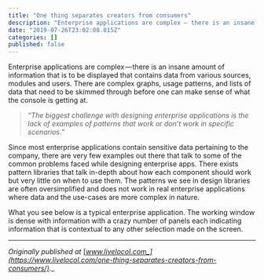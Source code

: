 ```yaml
---
title: "One thing separates creators from consumers"
description: "Enterprise applications are complex — there is an insane amount of information that is to be displayed that contains data from various…"
date: "2019-07-26T23:02:08.015Z"
categories: []
published: false
---
```


Enterprise applications are complex — there is an insane amount of information that is to be displayed that contains data from various sources, modules and users. There are complex graphs, usage patterns, and lists of data that need to be skimmed through before one can make sense of what the console is getting at.

> _“The biggest challenge with designing enterprise applications is the lack of examples of patterns that work or don’t work in specific scenarios.”_

>   

>   

Since most enterprise applications contain sensitive data pertaining to the company, there are very few examples out there that talk to some of the common problems faced while designing enterprise apps. There exists pattern libraries that talk in-depth about how each component should work but very little on when to use them. The patterns we see in design libraries are often oversimplified and does not work in real enterprise applications where data and the use-cases are more complex in nature.

What you see below is a typical enterprise application. The working window is dense with information with a crazy number of panels each indicating information that is contextual to any other selection made on the screen.

---

_Originally published at_ [_www.livelocol.com_](https://www.livelocol.com/one-thing-separates-creators-from-consumers/)_._
